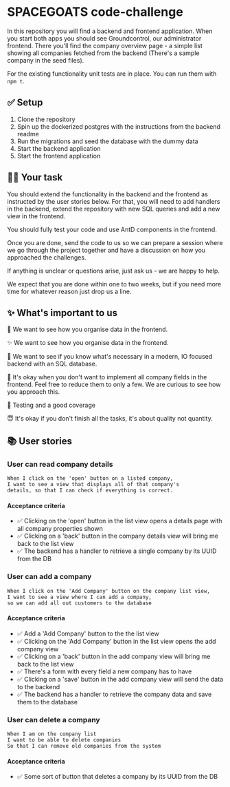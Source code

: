 # SPACEGOATS code-challenge

In this repository you will find a backend and frontend application. When you start both apps you should see Groundcontrol, our administrator frontend. There you'll find the company overview page - a simple list showing all companies fetched from the backend (There's a sample company in the seed files).

For the existing functionality unit tests are in place. You can run them with `npm t`.

## ✅ Setup

1. Clone the repository
2. Spin up the dockerized postgres with the instructions from the backend readme
3. Run the migrations and seed the database with the dummy data
4. Start the backend application
5. Start the frontend application

## 👨‍🏭 Your task

You should extend the functionality in the backend and the frontend as instructed by the user stories below. For that, you will need to add handlers in the backend, extend the repository with new SQL queries and add a new view in the frontend.

You should fully test your code and use AntD components in the frontend.

Once you are done, send the code to us so we can prepare a session where we go through the project together and have a discussion on how you approached the challenges.

If anything is unclear or questions arise, just ask us - we are happy to help.

We expect that you are done within one to two weeks, but if you need more time for whatever reason just drop us a line.

## ✨ What's important to us

💄 We want to see how you organise data in the frontend.

✨ We want to see how you organise data in the frontend.

🔧 We want to see if you know what's necessary in a modern, IO focused backend with an SQL database.

🤙 It's okay when you don't want to implement all company fields in the frontend. Feel free to reduce them to only a few. We are curious to see how you approach this.

👷 Testing and a good coverage

😇 It's okay if you don't finish all the tasks, it's about quality not quantity.

## 📚 User stories

### User can read company details

```
When I click on the 'open' button on a listed company,
I want to see a view that displays all of that company's
details, so that I can check if everything is correct.
```

#### Acceptance criteria

- ✅ Clicking on the 'open' button in the list view opens a details page with all company properties shown
- ✅ Clicking on a 'back' button in the company details view will bring me back to the list view
- ✅ The backend has a handler to retrieve a single company by its UUID from the DB

### User can add a company

```
When I click on the 'Add Company' button on the company list view,
I want to see a view where I can add a company,
so we can add all out customers to the database
```

#### Acceptance criteria

- ✅ Add a 'Add Company' button to the the list view
- ✅ Clicking on the 'Add Company' button in the list view opens the add company view
- ✅ Clicking on a 'back' button in the add company view will bring me back to the list view
- ✅ There's a form with every field a new company has to have
- ✅ Clicking on a 'save' button in the add company view will send the data to the backend
- ✅ The backend has a handler to retrieve the company data and save them to the database

### User can delete a company

```
When I am on the company list
I want to be able to delete companies
So that I can remove old companies from the system
```

#### Acceptance criteria

- ✅ Some sort of button that deletes a company by its UUID from the DB
